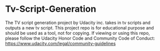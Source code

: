 # Tv-Script-Generation
The TV script generation project by Udacity inc. takes in tv scripts and outputs a new tv script. This project repo is for educational purpose and should be used as a tool, not for copying. If viewing or using this repo, please follow the Udacity Honor Code and Community Code of Conduct: https://www.udacity.com/legal/community-guidelines
